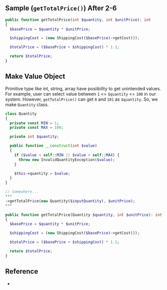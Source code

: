 ## Sample (`getTotalPrice()`) After 2-6
```php
public function getTotalPrice(int $quantity, int $unitPrice): int
{
  $basePrice = $quantity * $unitPrice;

  $shippingCost = (new ShippingCost($basePrice)->getCost());

  $totalPrice = ($basePrice + $shippingCost) * 1.1;

  return $totalPrice;
}
```

## Make Value Object
Primitive type like int, string, array have posiibility to get unintended values.
For example, user can select value between `1` <= `$quantity` <= `100` in our system.
However, `getTotalPrice()` can get `0` and `101` as `$quantity`. So, we make `Quantity` class.

```php
class Quantity
{
  private const MIN = 1;
  private const MAX = 100;

  private int $quantity;

  public function __construct(int $value)
  {
    if ($value < self::MIN || $value > self::MAX) {
      throw new InvalidQuantityException($value);
    }

    $this->quantity = $value;
  }
}
```
```php
// Somewhere...
***
->getTotalPrice(new Quantity($inputQuantity), $unitPrice);
***

public function getTotalPrice(Quantity $quantity, int $unitPrice): int
{
  $basePrice = $quantity * $unitPrice;

  $shippingCost = (new ShippingCost($basePrice)->getCost());

  $totalPrice = ($basePrice + $shippingCost) * 1.1;

  return $totalPrice;
}
```

## Reference
- 

